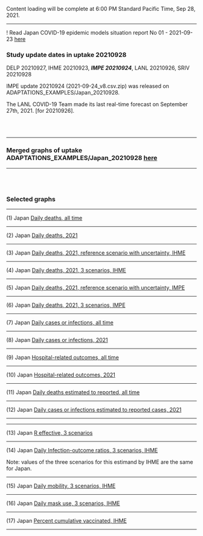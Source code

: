 Content loading will be complete at 6:00 PM Standard Pacific Time, Sep 28, 2021.

****


! Read Japan COVID-19 epidemic models situation report No 01 - 2021-09-23 [here](.pdf)

### Study update dates in uptake 20210928

DELP 20210927, IHME 20210923, **_IMPE 20210924_**, LANL 20210926, SRIV 20210928


IMPE update 20210924 (2021-09-24_v8.csv.zip) was released on ADAPTATIONS_EXAMPLES/Japan_20210928.

The LANL COVID-19 Team made its last real-time forecast on September 27th, 2021. [for 20210926].

<br/><br/>


****

### Merged graphs of uptake ADAPTATIONS_EXAMPLES/Japan_20210928 [here](https://github.com/pourmalek/covir2/blob/main/ADAPTATIONS_EXAMPLES/Japan_20210928/graphs%20merged%20ADAPTATIONS_EXAMPLES/Japan_20210928.pdf)

****

<br/><br/>


### Selected graphs

****

(1) Japan [Daily deaths, all time](https://github.com/pourmalek/covir2/blob/main/ADAPTATIONS_EXAMPLES/Japan_20210928/output/merge/graph%2011%20COVID-19%20daily%20deaths%2C%20Japan%2C%20reference%20scenarios%2C%20all%20time.pdf)


****

(2) Japan [Daily deaths, 2021](https://github.com/pourmalek/covir2/blob/main/ADAPTATIONS_EXAMPLES/Japan_20210928/output/merge/graph%2012%20COVID-19%20daily%20deaths%2C%20Japan%2C%20reference%20scenarios.pdf)


****

(3) Japan [Daily deaths, 2021, reference scenario with uncertainty, IHME](https://github.com/pourmalek/covir2/blob/main/ADAPTATIONS_EXAMPLES/Japan_20210928/output/merge/graph%2014%20COVID-19%20daily%20deaths%2C%20Japan%2C%20reference%20scenario%20with%20uncertainty%2C%20IHME.pdf)


****

(4) Japan [Daily deaths, 2021, 3 scenarios, IHME](https://github.com/pourmalek/covir2/blob/main/ADAPTATIONS_EXAMPLES/Japan_20210928/output/merge/graph%2015%20COVID-19%20daily%20deaths%2C%20Japan%2C%203%20scenarios%2C%20IHME.pdf)


****

(5) Japan [Daily deaths, 2021, reference scenario with uncertainty, IMPE](https://github.com/pourmalek/covir2/blob/main/ADAPTATIONS_EXAMPLES/Japan_20210928/output/merge/graph%2016%20COVID-19%20daily%20deaths%2C%20Japan%2C%20reference%20scenario%20with%20uncertainty%2C%20IMPE.pdf)


****

(6) Japan [Daily deaths, 2021, 3 scenarios, IMPE](https://github.com/pourmalek/covir2/blob/main/ADAPTATIONS_EXAMPLES/Japan_20210928/output/merge/graph%2017%20COVID-19%20daily%20deaths%2C%20Japan%2C%203%20scenarios%2C%20IMPE.pdf)


****

(7) Japan [Daily cases or infections, all time](https://github.com/pourmalek/covir2/blob/main/ADAPTATIONS_EXAMPLES/Japan_20210928/output/merge/graph%2021%20COVID-19%20daily%20cases%2C%20Japan%2C%20reference%20scenarios%2C%20all%20time.pdf)

  
****

(8) Japan [Daily cases or infections, 2021](https://github.com/pourmalek/covir2/blob/main/ADAPTATIONS_EXAMPLES/Japan_20210928/output/merge/graph%2022%20COVID-19%20daily%20cases%2C%20Japan%2C%20reference%20scenarios.pdf)

  
****

(9) Japan [Hospital-related outcomes, all time](https://github.com/pourmalek/covir2/blob/main/ADAPTATIONS_EXAMPLES/Japan_20210928/output/merge/graph%2071a%20COVID-19%20hospital-related%20outcomes%2C%20all%20time.pdf)


****

(10) Japan [Hospital-related outcomes, 2021](https://github.com/pourmalek/covir2/blob/main/ADAPTATIONS_EXAMPLES/Japan_20210928/output/merge/graph%2072%20COVID-19%20hospital-related%20outcomes%2C%20wo%20extremes%2C%202021.pdf)


****

(11) Japan [Daily deaths estimated to reported, all time](https://github.com/pourmalek/covir2/blob/main/ADAPTATIONS_EXAMPLES/Japan_20210928/output/merge/graph%2091%20COVID-19%20daily%20deaths%20estimated%20to%20reported%2C%20Japan%2C%20reference%20scenarios%2C%20all%20time.pdf)

  
****

(12) Japan [Daily cases or infections estimated to reported cases, 2021](https://github.com/pourmalek/covir2/blob/main/ADAPTATIONS_EXAMPLES/Japan_20210928/output/merge/graph%2094%20COVID-19%20daily%20cases%20estimated%20to%20reported%2C%20Japan%2C%20reference%20scenarios.pdf) 

  
****
****

(13) Japan [R effective, 3 scenarios](https://github.com/pourmalek/covir2/blob/main/ADAPTATIONS_EXAMPLES/Japan_20210928/output/IHME/graph%2039%20COVID-19%20R%20effective%2C%20Japan%2C%203%20scenarios%2001jun2021%20on.pdf)


****

(14) Japan [Daily Infection-outcome ratios, 3 scenarios, IHME](https://github.com/pourmalek/covir2/blob/main/ADAPTATIONS_EXAMPLES/Japan_20210928/output/IHME/graph%2021g%20COVID-19%20daily%20Infection%20outcomes%20ratios%2C%20Japan%203%20scenarios%2C%20IHME.pdf)

Note: values of the three scenarios for this estimand by IHME are the same for Japan.  


****

(15) Japan [Daily mobility, 3 scenarios, IHME](https://github.com/pourmalek/covir2/blob/main/ADAPTATIONS_EXAMPLES/Japan_20210928/output/IHME/graph%2033%20COVID-19%20daily%20mobility%2C%20Japan%2C%203%20scenarios.pdf)


****

(16) Japan [Daily mask use, 3 scenarios, IHME](https://github.com/pourmalek/covir2/blob/main/ADAPTATIONS_EXAMPLES/Japan_20210928/output/IHME/graph%2034%20COVID-19%20daily%20mask_use%2C%20Japan%2C%203%20scenarios.pdf)


****

(17) Japan [Percent cumulative vaccinated, IHME](https://github.com/pourmalek/covir2/blob/main/ADAPTATIONS_EXAMPLES/Japan_20210928/output/IHME/graph%2037%20COVID-19%20percent%20cumulative%20vaccinated%2C%20Japan.pdf)


****



